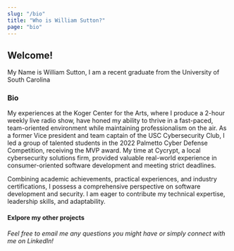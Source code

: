 ```yaml
---
slug: "/bio"
title: "Who is William Sutton?"
page: "bio"
---
```


## Welcome!
My Name is William Sutton, I am a recent graduate from the University of South Carolina 

### Bio
My experiences at the Koger Center for the Arts, where I produce a 2-hour weekly live radio show, have honed my ability to thrive in a fast-paced, team-oriented environment while maintaining professionalism on the air. As a former Vice president and team captain of the USC Cybersecurity Club, I led a group of talented students in the 2022 Palmetto Cyber Defense Competition, receiving the MVP award. My time at Cycrypt, a local cybersecurity solutions firm, provided valuable real-world experience in consumer-oriented software development and meeting strict deadlines.

Combining academic achievements, practical experiences, and industry certifications, I possess a comprehensive perspective on software development and security. I am eager to contribute my technical expertise, leadership skills, and adaptability.

#### Exlpore my other projects

*Feel free to email me any questions you might have or simply connect with me on LinkedIn!*




